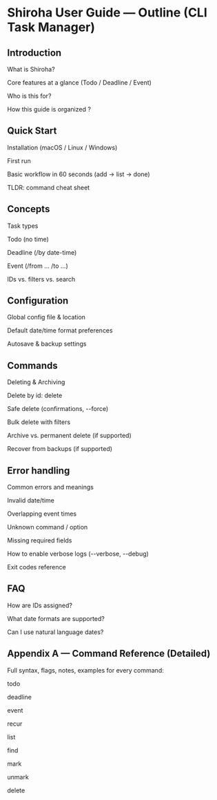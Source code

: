 # Shiroha User Guide — Outline (CLI Task Manager)

## Introduction

What is Shiroha?

Core features at a glance (Todo / Deadline / Event)

Who is this for?

How this guide is organized ?

## Quick Start

Installation (macOS / Linux / Windows)

First run

Basic workflow in 60 seconds (add → list → done)

TLDR: command cheat sheet

## Concepts

Task types

Todo (no time)

Deadline (/by date-time)

Event (/from … /to …)

IDs vs. filters vs. search

## Configuration

Global config file & location

Default date/time format preferences


Autosave & backup settings



## Commands 


Deleting & Archiving

Delete by id: delete <id>

Safe delete (confirmations, --force)

Bulk delete with filters

Archive vs. permanent delete (if supported)

Recover from backups (if supported)



## Error handling

Common errors and meanings

Invalid date/time

Overlapping event times

Unknown command / option

Missing required fields

How to enable verbose logs (--verbose, --debug)

Exit codes reference


## FAQ

How are IDs assigned?

What date formats are supported?

Can I use natural language dates?



## Appendix A — Command Reference (Detailed)

Full syntax, flags, notes, examples for every command:

todo

deadline

event

recur

list

find

mark

unmark

delete






